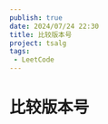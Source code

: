```yaml
---
publish: true
date: 2024/07/24 22:30
title: 比较版本号
project: tsalg
tags:
 - LeetCode
---
```


# 比较版本号
